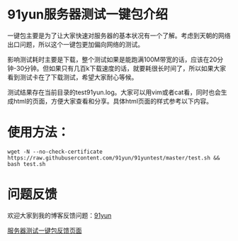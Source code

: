 # 91yun服务器测试一键包介绍

一键包主要是为了让大家快速对服务器的基本状况有一个了解。考虑到天朝的网络出口问题，所以这个一键包更加偏向网络的测试。

影响测试耗时主要是下载，整个测试如果是能跑满100M带宽的话，应该在20分钟-30分钟。但如果只有几百k下载速度的话，就要耗很长时间了，所以如果大家看到测试卡在了下载测试，希望大家耐心等候。

测试结果存在当前目录的test91yun.log。大家可以用vim或者cat看，同时也会生成html的页面，方便大家查看和分享。具体html页面的样式参考以下内容。

# 使用方法：
    wget -N --no-check-certificate https://raw.githubusercontent.com/91yun/91yuntest/master/test.sh && bash test.sh
    
# 问题反馈
欢迎大家到我的博客反馈问题：[91yun](https://www.91yun.org)

[服务器测试一键包反馈页面](https://www.91yun.org/archives/833)
